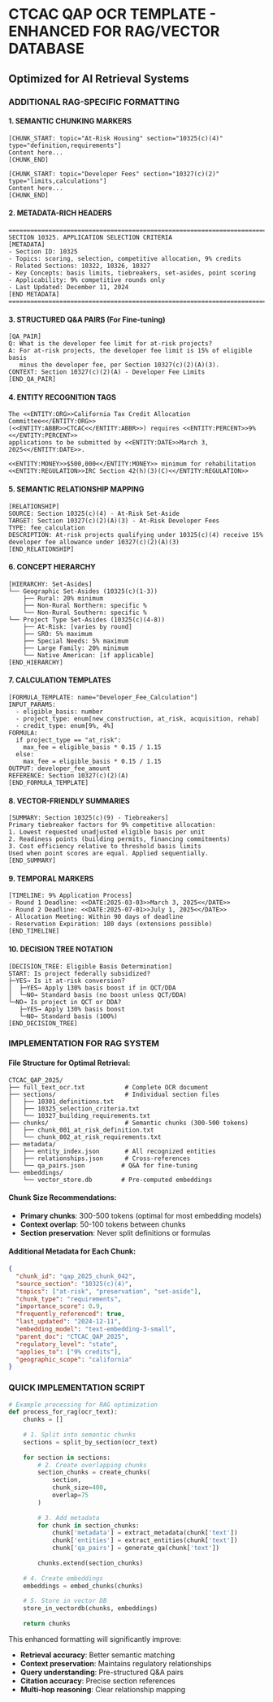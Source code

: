 # CTCAC QAP OCR TEMPLATE - ENHANCED FOR RAG/VECTOR DATABASE
## Optimized for AI Retrieval Systems

### ADDITIONAL RAG-SPECIFIC FORMATTING

#### 1. SEMANTIC CHUNKING MARKERS
```
[CHUNK_START: topic="At-Risk Housing" section="10325(c)(4)" type="definition,requirements"]
Content here...
[CHUNK_END]

[CHUNK_START: topic="Developer Fees" section="10327(c)(2)" type="limits,calculations"]
Content here...
[CHUNK_END]
```

#### 2. METADATA-RICH HEADERS
```
================================================================================
SECTION 10325. APPLICATION SELECTION CRITERIA
[METADATA]
- Section ID: 10325
- Topics: scoring, selection, competitive allocation, 9% credits
- Related Sections: 10322, 10326, 10327
- Key Concepts: basis limits, tiebreakers, set-asides, point scoring
- Applicability: 9% competitive rounds only
- Last Updated: December 11, 2024
[END METADATA]
================================================================================
```

#### 3. STRUCTURED Q&A PAIRS (For Fine-tuning)
```
[QA_PAIR]
Q: What is the developer fee limit for at-risk projects?
A: For at-risk projects, the developer fee limit is 15% of eligible basis 
   minus the developer fee, per Section 10327(c)(2)(A)(3).
CONTEXT: Section 10327(c)(2)(A) - Developer Fee Limits
[END_QA_PAIR]
```

#### 4. ENTITY RECOGNITION TAGS
```
The <<ENTITY:ORG>>California Tax Credit Allocation Committee<</ENTITY:ORG>> 
(<<ENTITY:ABBR>>CTCAC<</ENTITY:ABBR>>) requires <<ENTITY:PERCENT>>9%<</ENTITY:PERCENT>> 
applications to be submitted by <<ENTITY:DATE>>March 3, 2025<</ENTITY:DATE>>.

<<ENTITY:MONEY>>$500,000<</ENTITY:MONEY>> minimum for rehabilitation
<<ENTITY:REGULATION>>IRC Section 42(h)(3)(C)<</ENTITY:REGULATION>>
```

#### 5. SEMANTIC RELATIONSHIP MAPPING
```
[RELATIONSHIP]
SOURCE: Section 10325(c)(4) - At-Risk Set-Aside
TARGET: Section 10327(c)(2)(A)(3) - At-Risk Developer Fees
TYPE: fee_calculation
DESCRIPTION: At-risk projects qualifying under 10325(c)(4) receive 15% developer fee allowance under 10327(c)(2)(A)(3)
[END_RELATIONSHIP]
```

#### 6. CONCEPT HIERARCHY
```
[HIERARCHY: Set-Asides]
└── Geographic Set-Asides (10325(c)(1-3))
    ├── Rural: 20% minimum
    ├── Non-Rural Northern: specific %
    └── Non-Rural Southern: specific %
└── Project Type Set-Asides (10325(c)(4-8))
    ├── At-Risk: [varies by round]
    ├── SRO: 5% maximum
    ├── Special Needs: 5% maximum
    ├── Large Family: 20% minimum
    └── Native American: [if applicable]
[END_HIERARCHY]
```

#### 7. CALCULATION TEMPLATES
```
[FORMULA_TEMPLATE: name="Developer_Fee_Calculation"]
INPUT_PARAMS:
  - eligible_basis: number
  - project_type: enum[new_construction, at_risk, acquisition, rehab]
  - credit_type: enum[9%, 4%]
FORMULA:
  if project_type == "at_risk":
    max_fee = eligible_basis * 0.15 / 1.15
  else:
    max_fee = eligible_basis * 0.15 / 1.15
OUTPUT: developer_fee_amount
REFERENCE: Section 10327(c)(2)(A)
[END_FORMULA_TEMPLATE]
```

#### 8. VECTOR-FRIENDLY SUMMARIES
```
[SUMMARY: Section 10325(c)(9) - Tiebreakers]
Primary tiebreaker factors for 9% competitive allocation:
1. Lowest requested unadjusted eligible basis per unit
2. Readiness points (building permits, financing commitments)
3. Cost efficiency relative to threshold basis limits
Used when point scores are equal. Applied sequentially.
[END_SUMMARY]
```

#### 9. TEMPORAL MARKERS
```
[TIMELINE: 9% Application Process]
- Round 1 Deadline: <<DATE:2025-03-03>>March 3, 2025<</DATE>>
- Round 2 Deadline: <<DATE:2025-07-01>>July 1, 2025<</DATE>>
- Allocation Meeting: Within 90 days of deadline
- Reservation Expiration: 180 days (extensions possible)
[END_TIMELINE]
```

#### 10. DECISION TREE NOTATION
```
[DECISION_TREE: Eligible Basis Determination]
START: Is project federally subsidized?
├─YES→ Is it at-risk conversion?
│  ├─YES→ Apply 130% basis boost if in QCT/DDA
│  └─NO→ Standard basis (no boost unless QCT/DDA)
└─NO→ Is project in QCT or DDA?
   ├─YES→ Apply 130% basis boost
   └─NO→ Standard basis (100%)
[END_DECISION_TREE]
```

### IMPLEMENTATION FOR RAG SYSTEM

#### File Structure for Optimal Retrieval:
```
CTCAC_QAP_2025/
├── full_text_ocr.txt           # Complete OCR document
├── sections/                   # Individual section files
│   ├── 10301_definitions.txt
│   ├── 10325_selection_criteria.txt
│   └── 10327_building_requirements.txt
├── chunks/                     # Semantic chunks (300-500 tokens)
│   ├── chunk_001_at_risk_definition.txt
│   └── chunk_002_at_risk_requirements.txt
├── metadata/
│   ├── entity_index.json       # All recognized entities
│   ├── relationships.json      # Cross-references
│   └── qa_pairs.json          # Q&A for fine-tuning
└── embeddings/
    └── vector_store.db        # Pre-computed embeddings
```

#### Chunk Size Recommendations:
- **Primary chunks**: 300-500 tokens (optimal for most embedding models)
- **Context overlap**: 50-100 tokens between chunks
- **Section preservation**: Never split definitions or formulas

#### Additional Metadata for Each Chunk:
```json
{
  "chunk_id": "qap_2025_chunk_042",
  "source_section": "10325(c)(4)",
  "topics": ["at-risk", "preservation", "set-aside"],
  "chunk_type": "requirements",
  "importance_score": 0.9,
  "frequently_referenced": true,
  "last_updated": "2024-12-11",
  "embedding_model": "text-embedding-3-small",
  "parent_doc": "CTCAC_QAP_2025",
  "regulatory_level": "state",
  "applies_to": ["9% credits"],
  "geographic_scope": "california"
}
```

### QUICK IMPLEMENTATION SCRIPT
```python
# Example processing for RAG optimization
def process_for_rag(ocr_text):
    chunks = []
    
    # 1. Split into semantic chunks
    sections = split_by_section(ocr_text)
    
    for section in sections:
        # 2. Create overlapping chunks
        section_chunks = create_chunks(
            section, 
            chunk_size=400,
            overlap=75
        )
        
        # 3. Add metadata
        for chunk in section_chunks:
            chunk['metadata'] = extract_metadata(chunk['text'])
            chunk['entities'] = extract_entities(chunk['text'])
            chunk['qa_pairs'] = generate_qa(chunk['text'])
            
        chunks.extend(section_chunks)
    
    # 4. Create embeddings
    embeddings = embed_chunks(chunks)
    
    # 5. Store in vector DB
    store_in_vectordb(chunks, embeddings)
    
    return chunks
```

This enhanced formatting will significantly improve:
- **Retrieval accuracy**: Better semantic matching
- **Context preservation**: Maintains regulatory relationships
- **Query understanding**: Pre-structured Q&A pairs
- **Citation accuracy**: Precise section references
- **Multi-hop reasoning**: Clear relationship mapping